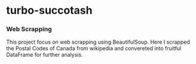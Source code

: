 # turbo-succotash
### Web Scrapping
This project focus on web scrapping using BeautifulSoup. Here I scrapped the Postal Codes of Canada from wikipedia and convereted 
into fruitful DataFrame for further analysis.

